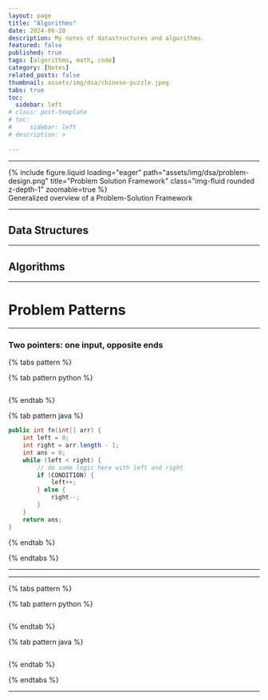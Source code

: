 ```yaml
---
layout: page
title: "Algorithms"
date: 2024-06-20
description: My notes of datastructures and algorithms. 
featured: false
published: true
tags: [algorithms, math, code]
category: [Notes]
related_posts: false
thumbnail: assets/img/dsa/chinese-puzzle.jpeg
tabs: true
toc:
  sidebar: left
# class: post-template
# toc:
#     sidebar: left
# description: >
 
---
```


---



<div class="row">
    <div class="col-sm mt-3 mt-md-0">
        {% include figure.liquid loading="eager" path="assets/img/dsa/problem-design.png" title="Problem Solution Framework" class="img-fluid rounded z-depth-1" zoomable=true %}
    </div>
</div>
<div class="caption">
    Generalized overview of a Problem-Solution Framework
</div>



---

## Data Structures







---

## Algorithms


---

# Problem Patterns

---

### Two pointers: one input, opposite ends

{% tabs pattern %}

{% tab pattern python %}

```python

```

{% endtab %}

{% tab pattern java %}

```java
public int fn(int[] arr) {
    int left = 0;
    int right = arr.length - 1;
    int ans = 0;
    while (left < right) {
        // do some logic here with left and right
        if (CONDITION) {
            left++;
        } else {
            right--;
        }
    }
    return ans;
}
```

{% endtab %}

{% endtabs %}





----













---

{% tabs pattern %}

{% tab pattern python %}

```python

```

{% endtab %}

{% tab pattern java %}

```java

```

{% endtab %}

{% endtabs %}


---